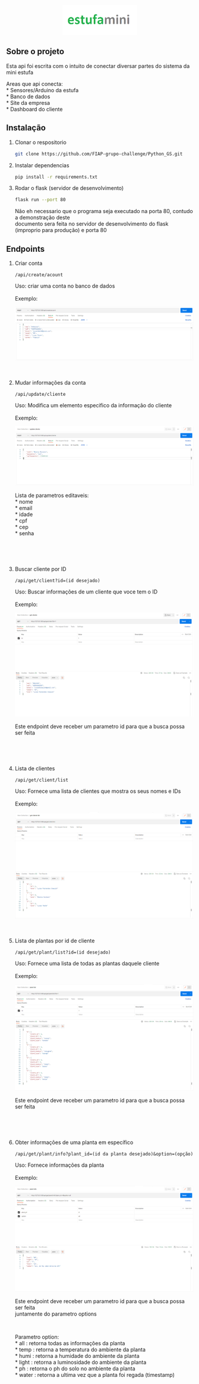 <a name="API"></a>

<br />
<div align="center">
  <a href="#">
    <img src="images/logo.png" alt="Logo" width="auto" height="80">
  </a>
</div>

## Sobre o projeto

<div>
<p>Esta api foi escrita com o intuito de conectar diversar partes do sistema da mini estufa <br></p>
<p>Areas que api conecta: <br>
* Sensores/Arduino da estufa <br>
* Banco de dados <br>
* Site da empresa <br>
* Dashboard do cliente</p>
</div>
<div align="center">

</div>

## Instalação
1. Clonar o respositorio
    ```sh
    git clone https://github.com/FIAP-grupo-challenge/Python_GS.git
    ```
2. Instalar dependencias
    ```sh
    pip install -r requirements.txt
    ```
3. Rodar o flask (servidor de desenvolvimento)
    ```sh
    flask run --port 80 
    ```
    <div>
    <p>
    Não eh necessario que o programa seja executado na porta 80, contudo a demonstração deste <br>
    documento sera feita no servidor de desenvolvimento do flask (improprio para produção) e porta 80
    </p></div>

## Endpoints
1. Criar conta
    ```text
    /api/create/acount
    ```
   <div>
   <p>
   Uso: criar uma conta no banco de dados <br>
   <br> Exemplo: </p>
   <img src="images/exemplo1.png" alt="Logo" width="auto" height="auto"><br><br><br></div>

2. Mudar informações da conta
    ```text
    /api/update/cliente
    ```
   <div>
   <p>
   Uso: Modifica um elemento especifico da informação do cliente  <br>
   <br> Exemplo: </p>
   <img src="images/exemplo2.png" alt="Logo" width="auto" height="auto">
   <p>Lista de parametros editaveis:<br>
   * nome<br>
   * email<br>
   * idade<br>
   * cpf<br>
   * cep<br>
   * senha</p><br><br><br></div>
   
3. Buscar cliente por ID
    ```text
    /api/get/client?id=(id desejado)
    ```
   <div>
   <p>
   Uso: Buscar informações de um cliente que voce tem o ID <br>
   <br> Exemplo: </p>
   <img src="images/exemplo3.png" alt="Logo" width="auto" height="auto"><br>
   <p>
   Este endpoint deve receber um parametro id para que a busca possa ser feita</p><br><br><br></div>

4. Lista de clientes
    ```text
    /api/get/client/list
    ```
   <div>
   <p>
   Uso: Fornece uma lista de clientes que mostra os seus nomes e IDs <br>
   <br> Exemplo: </p>
   <img src="images/exemplo4.png" alt="Logo" width="auto" height="auto"><br><br><br></div>

5. Lista de plantas por id de cliente
    ```text
    /api/get/plant/list?id=(id desejado)
    ```
   <div>
   <p>
   Uso: Fornece uma lista de todas as plantas daquele cliente <br>
   <br> Exemplo: </p>
   <img src="images/exemplo5.png" alt="Logo" width="auto" height="auto"><p>
   Este endpoint deve receber um parametro id para que a busca possa ser feita</p><br><br><br></div>

6. Obter informações de uma planta em específico
    ```text
    /api/get/plant/info?plant_id=(id da planta desejado)&option=(opção)
    ```
   <div>
   <p>
   Uso: Fornece informações da planta <br>
   <br> Exemplo: </p>
   <img src="images/exemplo6.png" alt="Logo" width="auto" height="auto"><p>
   Este endpoint deve receber um parametro id para que a busca possa ser feita<br>
   juntamente do parametro options</p><br>
   <p>Parametro option:<br>
   * all : retorna todas as informações da planta<br>
   * temp : retorna a temperatura do ambiente da planta<br>
   * humi : retorna a humidade do ambiente da planta<br>
   * light : retorna a luminosidade do ambiente da planta<br>
   * ph : retorna o ph do solo no ambiente da planta<br>
   * water : retorna a ultima vez que a planta foi regada (timestamp)</p><br><br><br></div>

